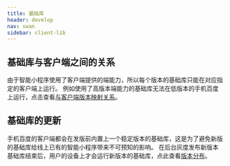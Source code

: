 ```yaml
---
title: 基础库
header: develop
nav: swan
sidebar: client-lib
---
```


基础库与客户端之间的关系
-----

由于智能小程序使用了客户端提供的端能力，所以每个版本的基础库只能在对应指定的客户端上运行。
例如使用了高版本端能力的基础库无法在低版本的手机百度上运行，点击查看<a href="https://smartprogram.baidu.com/docs/develop/swan/shine/">与客户端版本映射关系</a>。



基础库的更新
-----
手机百度的客户端都会在发版前内置上一个稳定版本的基础库，这是为了避免新版的基础库给线上已有的智能小程序带来不可预知的影响。
在后台灰度发布新版本基础库结束后，用户的设备上才会运行新版本的基础库，点此查看<a href="https://smartprogram.baidu.com/docs/develop/swan/version/">版本分布</a>。
